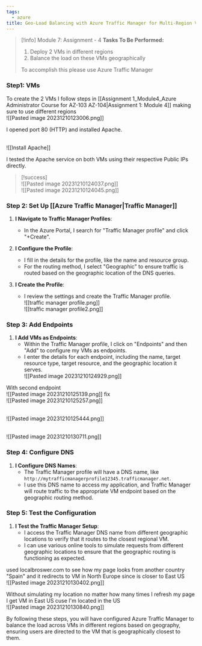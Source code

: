 ```yaml
---
tags:
  - azure
title: Geo-Load Balancing with Azure Traffic Manager for Multi-Region VMs
---
```

<!--
**Project Showcase: Optimizing Traffic Management with Azure Traffic Manager!** I've completed an engaging assignment in my Azure Administrator course, where I set up Azure Traffic Manager to balance load across VMs in different regions. This task involved deploying two VMs, configuring them with Apache2, and establishing Traffic Manager with geographic routing. The assignment was a practical exercise in ensuring optimal traffic distribution and accessibility, demonstrating the power of Azure Traffic Manager in directing users to the nearest regional VM. It was an invaluable experience in leveraging Azure's advanced networking features for efficient traffic management and user experience enhancement.

#Azure #TrafficManager #VirtualMachines #GeographicRouting #AzureAdministrator #Networking #CloudComputing
-->
> [!info] Module 7: Assignment - 4
> **Tasks To Be Performed:** 
> 1. Deploy 2 VMs in different regions 
> 2. Balance the load on these VMs geographically 
> 
> To accomplish this please use Azure Traffic Manager

### Step1: VMs
To create the 2 VMs I follow steps in [[Assignment 1_Module4_Azure Administrator Course for AZ-103 AZ-104|Assignment 1: Module 4]] making sure to use different regions
<br>![[Pasted image 20231210123006.png]]

I opened port 80 (HTTP) and installed Apache.

<br>![[Install Apache]]

I tested the Apache service on both VMs using their respective Public IPs directly.

> [!success] 
> <br>![[Pasted image 20231210124037.png]]
> <br>![[Pasted image 20231210124045.png]]
> 

### Step 2: Set Up [[Azure Traffic Manager|Traffic Manager]]

1. **I Navigate to Traffic Manager Profiles**:
    
    - In the Azure Portal, I search for "Traffic Manager profile" and click "+Create".
2. **I Configure the Profile**:
    
    - I fill in the details for the profile, like the name and resource group.
    - For the routing method, I select "Geographic" to ensure traffic is routed based on the geographic location of the DNS queries.
3. **I Create the Profile**:
    
    - I review the settings and create the Traffic Manager profile.
      <br>![[traffic manager profile.png]]
      <br>![[traffic manager profile2.png]]

### Step 3: Add Endpoints

1. **I Add VMs as Endpoints**:
    - Within the Traffic Manager profile, I click on "Endpoints" and then "Add" to configure my VMs as endpoints.
    - I enter the details for each endpoint, including the name, target resource type, target resource, and the geographic location it serves.
      <br>![[Pasted image 20231210124929.png]]

With second endpoint
<br>![[Pasted image 20231210125139.png]]
fix 
<br>![[Pasted image 20231210125257.png]]

<br>![[Pasted image 20231210125444.png]]

<br>![[Pasted image 20231210130711.png]]

### Step 4: Configure DNS

1. **I Configure DNS Names**:
    - The Traffic Manager profile will have a DNS name, like `http://mytrafficmanagerprofile12345.trafficmanager.net`.
    - I use this DNS name to access my application, and Traffic Manager will route traffic to the appropriate VM endpoint based on the geographic routing method.

### Step 5: Test the Configuration

1. **I Test the Traffic Manager Setup**:
    - I access the Traffic Manager DNS name from different geographic locations to verify that it routes to the closest regional VM.
    - I can use various online tools to simulate requests from different geographic locations to ensure that the geographic routing is functioning as expected.

used localbroswer.com to see how my page looks from another country "Spain" and it redirects to VM in North Europe since is closer to East US
<br>![[Pasted image 20231210130402.png]]

Without simulating my location no matter how many times I refresh my page I get VM in East US cuse I'm located in the US
<br>![[Pasted image 20231210130840.png]]


By following these steps, you will have configured Azure Traffic Manager to balance the load across VMs in different regions based on geography, ensuring users are directed to the VM that is geographically closest to them.